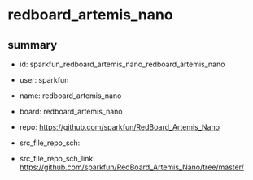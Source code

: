 # redboard_artemis_nano
 
## summary 
* id: sparkfun_redboard_artemis_nano_redboard_artemis_nano
* user: sparkfun
* name: redboard_artemis_nano
* board: redboard_artemis_nano
* repo: https://github.com/sparkfun/RedBoard_Artemis_Nano



* src_file_repo_sch: 
* src_file_repo_sch_link: https://github.com/sparkfun/RedBoard_Artemis_Nano/tree/master/




